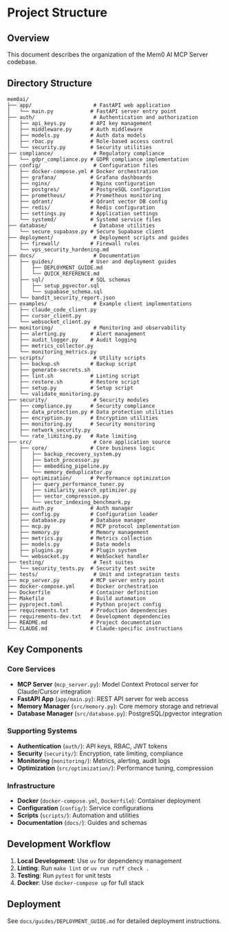# Project Structure

## Overview
This document describes the organization of the Mem0 AI MCP Server codebase.

## Directory Structure

```
mem0ai/
├── app/                    # FastAPI web application
│   └── main.py            # FastAPI server entry point
├── auth/                   # Authentication and authorization
│   ├── api_keys.py        # API key management
│   ├── middleware.py      # Auth middleware
│   ├── models.py          # Auth data models
│   ├── rbac.py            # Role-based access control
│   └── security.py        # Security utilities
├── compliance/             # Regulatory compliance
│   └── gdpr_compliance.py # GDPR compliance implementation
├── config/                 # Configuration files
│   ├── docker-compose.yml # Docker orchestration
│   ├── grafana/           # Grafana dashboards
│   ├── nginx/             # Nginx configuration
│   ├── postgres/          # PostgreSQL configuration
│   ├── prometheus/        # Prometheus monitoring
│   ├── qdrant/            # Qdrant vector DB config
│   ├── redis/             # Redis configuration
│   ├── settings.py        # Application settings
│   └── systemd/           # Systemd service files
├── database/               # Database utilities
│   └── secure_supabase.py # Secure Supabase client
├── deployment/             # Deployment scripts and guides
│   ├── firewall/          # Firewall rules
│   └── vps_security_hardening.md
├── docs/                   # Documentation
│   ├── guides/            # User and deployment guides
│   │   ├── DEPLOYMENT_GUIDE.md
│   │   └── QUICK_REFERENCE.md
│   ├── sql/               # SQL schemas
│   │   ├── setup_pgvector.sql
│   │   └── supabase_schema.sql
│   └── bandit_security_report.json
├── examples/               # Example client implementations
│   ├── claude_code_client.py
│   ├── cursor_client.py
│   └── websocket_client.py
├── monitoring/             # Monitoring and observability
│   ├── alerting.py        # Alert management
│   ├── audit_logger.py    # Audit logging
│   ├── metrics_collector.py
│   └── monitoring_metrics.py
├── scripts/                # Utility scripts
│   ├── backup.sh          # Backup script
│   ├── generate-secrets.sh
│   ├── lint.sh            # Linting script
│   ├── restore.sh         # Restore script
│   ├── setup.py           # Setup script
│   └── validate_monitoring.py
├── security/               # Security modules
│   ├── compliance.py      # Security compliance
│   ├── data_protection.py # Data protection utilities
│   ├── encryption.py      # Encryption utilities
│   ├── monitoring.py      # Security monitoring
│   ├── network_security.py
│   └── rate_limiting.py   # Rate limiting
├── src/                    # Core application source
│   ├── core/              # Core business logic
│   │   ├── backup_recovery_system.py
│   │   ├── batch_processor.py
│   │   ├── embedding_pipeline.py
│   │   └── memory_deduplicator.py
│   ├── optimization/      # Performance optimization
│   │   ├── query_performance_tuner.py
│   │   ├── similarity_search_optimizer.py
│   │   ├── vector_compression.py
│   │   └── vector_indexing_benchmark.py
│   ├── auth.py            # Auth manager
│   ├── config.py          # Configuration loader
│   ├── database.py        # Database manager
│   ├── mcp.py             # MCP protocol implementation
│   ├── memory.py          # Memory management
│   ├── metrics.py         # Metrics collection
│   ├── models.py          # Data models
│   ├── plugins.py         # Plugin system
│   └── websocket.py       # WebSocket handler
├── testing/                # Test suites
│   └── security_tests.py  # Security test suite
├── tests/                  # Unit and integration tests
├── mcp_server.py          # MCP server entry point
├── docker-compose.yml     # Docker orchestration
├── Dockerfile             # Container definition
├── Makefile               # Build automation
├── pyproject.toml         # Python project config
├── requirements.txt       # Production dependencies
├── requirements-dev.txt   # Development dependencies
├── README.md              # Project documentation
└── CLAUDE.md              # Claude-specific instructions
```

## Key Components

### Core Services
- **MCP Server** (`mcp_server.py`): Model Context Protocol server for Claude/Cursor integration
- **FastAPI App** (`app/main.py`): REST API server for web access
- **Memory Manager** (`src/memory.py`): Core memory storage and retrieval
- **Database Manager** (`src/database.py`): PostgreSQL/pgvector integration

### Supporting Systems
- **Authentication** (`auth/`): API keys, RBAC, JWT tokens
- **Security** (`security/`): Encryption, rate limiting, compliance
- **Monitoring** (`monitoring/`): Metrics, alerting, audit logs
- **Optimization** (`src/optimization/`): Performance tuning, compression

### Infrastructure
- **Docker** (`docker-compose.yml`, `Dockerfile`): Container deployment
- **Configuration** (`config/`): Service configurations
- **Scripts** (`scripts/`): Automation and utilities
- **Documentation** (`docs/`): Guides and schemas

## Development Workflow

1. **Local Development**: Use `uv` for dependency management
2. **Linting**: Run `make lint` or `uv run ruff check .`
3. **Testing**: Run `pytest` for unit tests
4. **Docker**: Use `docker-compose up` for full stack

## Deployment

See `docs/guides/DEPLOYMENT_GUIDE.md` for detailed deployment instructions.